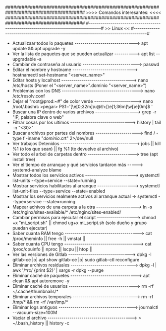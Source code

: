 #####################################################################################
					>>>>	Comandos interesantes:	<<<<
#####################################################################################
#------------------------------------------------------------------------------------#
		>> Linux <<
#------------------------------------------------------------------------------------#
	
- Actualizaar todos lo paquetes ------------------------------> apt update && apt upgrade -y
- Ver la lista de paquetes que se pueden actualizar ----------> apt list --upgradable -a
- Cambiar de contraseña al usuario ---------------------------> passwd
- Editar el nombre y hostname 	------------------------------> hostnamectl set-hostname "<server_name>"
- Editar hosts y localhost -----------------------------------> nano /etc/hosts (Poner el "<server_name>".dominio  "<server_name>")
- Problemas con los DNS --------------------------------------> nano /etc/resolv.conf
- Dejar el "root@prod:~#" de color verde ---------------------> nano /root/.bashrc  >pegar> PS1='\[\e[0;32m\]\u@\h:\[\e[1;36m\]\w\[\e[0m\]\$ '
- Buscar una IP dentro de varios archivos --------------------> grep -r "IP, palabra clave o web"
- Filtrar cosas por los ultimos ------------------------------> history | tail -n "<30>"
- Buscar archivos por partes del nombres ---------------------> find / -type f -iname "*dominio*.crt" 2>/dev/null
- Ver trabajos Detenidos -------------------------------------> jobs || kill %1 (o los que sean) || fg %1 (te devuelve al archivo)
- Ver todo el arbol de carpetas dentro -----------------------> tree (apt install tree)
- Ver el tiempo de arranque y qué servicios tardaron más -----> systemd-analyze blame
- Mostrar todos los servicios activos ------------------------> systemctl list-units --type=service --state=running
- Mostrar servicios habilitados al arranque ------------------> systemctl list-unit-files --type=service --state=enabled
- Mostrar los servicios realmente activos al arranque actual -> systemctl --type=service --state=running
- Mapear achivos de una carpeta a la otra --------------------> ln -s /etc/nginx/sites-available/* /etc/nginx/sites-enabled/
- Cambiar permisos para ejecutar el script -------------------> chmod +x "mi_script.sh"	 || chmod ug+x mi_script.sh (solo dueño y grupo puedan ejecutar)
- Saber cuanta RAM tengo -------------------------------------> cat /proc/meminfo || free -h || vmstat || 
- Saber cuanta CPU tengo -------------------------------------> cat /proc/cpuinfo || nproc || lscpu   || htop   || 
- Ver las versiones de Gitlab  -------------------------------> dpkg -l gitlab-ce |o| apt show gitlab-ce |o| sudo gitlab-ctl reconfigure
- Eliminar archivos residuales -------------------------------> dpkg -l | awk '/^rc/ {print $2}' | xargs -r dpkg --purge
- Eliminar caché de paquetes ---------------------------------> apt clean  &&  apt autoremove -y
- Eliminar caché de usuarios ---------------------------------> rm -rf ~/.cache/thumbnails/*
- Eliminar archivos temporales -------------------------------> rm -rf /tmp/*  &&  rm -rf /var/tmp/*
- Eliminar logs antiguos -------------------------------------> journalctl --vacuum-size=100M
- Vaciar el archivo ------------------------------------------> > ~/.bash_history	|| history -c
